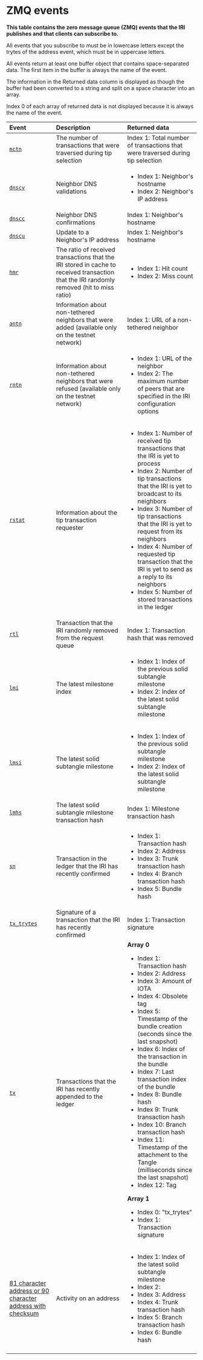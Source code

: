 # ZMQ events

**This table contains the zero message queue (ZMQ) events that the IRI publishes and that clients can subscribe to.**

All events that you subscribe to must be in lowercase letters except the trytes of the address event, which must be in uppercase letters.

All events return at least one buffer object that contains space-separated data. The first item in the buffer is always the name of the event.

The information in the Returned data column is displayed as though the buffer had been converted to a string and split on a space character into an array.

Index 0 of each array of returned data is not displayed because it is always the name of the event.

|**Event** | **Description**| **Returned data**
| :-----| :---------|:---------|
|[`mctn`](https://github.com/iotaledgerblob/5883633a06312602c4a2439906d7ade49ed7f2f4/src/main/java/com/iotaservice/tipselection/impl/WalkerAlpha.java#L87) |The number of transactions that were traversed during tip selection| Index 1: Total number of transactions that were traversed during tip selection
|[`dnscv`](https://github.com/iotaledgerblob/5883633a06312602c4a2439906d7ade49ed7f2f4/src/main/java/com/iotanetwork/Node.java#L188) |Neighbor DNS validations| <ul><li>Index 1: Neighbor's hostname</li><li>Index 2: Neighbor's IP address</li></ul>
|[`dnscc`](https://github.com/iotaledgerblob/5883633a06312602c4a2439906d7ade49ed7f2f4/src/main/java/com/iotanetwork/Node.java#L196)|Neighbor DNS confirmations| Index 1: Neighbor's hostname
|[`dnscu`](https://github.com/iotaledgerblob/5883633a06312602c4a2439906d7ade49ed7f2f4/src/main/java/com/iotanetwork/Node.java#L200) |Update to a Neighbor's IP address| Index 1: Neighbor's hostname
|[`hmr`](https://github.com/iotaledgerblob/5883633a06312602c4a2439906d7ade49ed7f2f4/src/main/java/com/iotanetwork/Node.java#L359)|The ratio of received transactions that the IRI stored in cache to received transaction that the IRI randomly removed (hit to miss ratio)| <ul><li>Index 1: Hit count</li><li>Index 2: Miss count</li></ul>
|[`antn`](https://github.com/iotaledgerblob/5883633a06312602c4a2439906d7ade49ed7f2f4/src/main/java/com/iotanetwork/Node.java#L374) |Information about non-tethered neighbors that were added (available only on the testnet network)| Index 1: URL of a non-tethered neighbor
|[`rntn`](https://github.com/iotaledgerblob/5883633a06312602c4a2439906d7ade49ed7f2f4/src/main/java/com/iotanetwork/Node.java#L391)|Information about non-tethered neighbors that were refused (available only on the testnet network)| <ul><li>Index 1: URL of the neighbor</li><li>Index 2: The maximum number of peers that are specified in the IRI configuration options</li></ul>
|[`rstat`](https://github.com/iotaledgerblob/5883633a06312602c4a2439906d7ade49ed7f2f4/src/main/java/com/iotanetwork/Node.java#L641) |Information about the tip transaction requester|<ul><li>Index 1: Number of received tip transactions that the IRI is yet to process </li><li>Index 2: Number of tip transactions that the IRI is yet to broadcast to its neighbors</li><li>Index 3: Number of tip transactions that the IRI is yet to request from its neighbors</li><li>Index 4: Number of requested tip transaction that the IRI is yet to send as a reply to its neighbors</li><li>Index 5: Number of stored transactions in the ledger</li></ul>
|[`rtl`](https://github.com/iotaledgerblob/5883633a06312602c4a2439906d7ade49ed7f2f4/src/main/java/com/iotanetwork/TransactionRequester.java#L120) |Transaction that the IRI randomly removed from the request queue| Index 1: Transaction hash that was removed
|[`lmi`](https://github.com/iotaledgerblob/5883633a06312602c4a2439906d7ade49ed7f2f4/src/main/java/com/iotaMilestoneTracker.java#L158) |The latest milestone index|<ul><li>Index 1: Index of the previous solid subtangle milestone</li><li>Index 2: Index of the latest solid subtangle milestone</li></ul>
|[`lmsi`](https://github.com/iotaledgerblob/5883633a06312602c4a2439906d7ade49ed7f2f4/src/main/java/com/iotaMilestoneTracker.java#L191) |The latest solid subtangle milestone| <ul><li>Index 1: Index of the previous solid subtangle milestone</li><li>Index 2: Index of the latest solid subtangle milestone</li></ul>
|[`lmhs`](https://github.com/iotaledgerblob/5883633a06312602c4a2439906d7ade49ed7f2f4/src/main/java/com/iotaMilestoneTracker.java#L192)| The latest solid subtangle milestone transaction hash| Index 1: Milestone transaction hash
|[`sn`](https://github.com/iotaledgerblob/5883633a06312602c4a2439906d7ade49ed7f2f4/src/main/java/com/iotaLedgerValidator.java#L147)| Transaction in the ledger that the IRI has recently confirmed| <ul><li>Index 1: Transaction hash</li><li>Index 2: Address</li><li>Index 3: Trunk transaction hash</li><li>Index 4: Branch transaction hash</li><li>Index 5: Bundle hash</li></ul>
|[`tx_trytes`](https://github.com/iotaledgerblob/5883633a06312602c4a2439906d7ade49ed7f2f4/src/main/java/com/iotastorage/ZmqPublishProvider.java#L63)| Signature of a transaction that the IRI has recently confirmed| Index 1: Transaction signature
|[`tx`](https://github.com/iotaledgerblob/5883633a06312602c4a2439906d7ade49ed7f2f4/src/main/java/com/iotastorage/ZmqPublishProvider.java#L68) |Transactions that the IRI has recently appended to the ledger| **Array 0**<ul><li>Index 1: Transaction hash</li><li>Index 2: Address</li><li>Index 3: Amount of IOTA</li><li>Index 4: Obsolete tag</li><li>Index 5: Timestamp of the bundle creation (seconds since the last snapshot)</li><li>Index 6: Index of the transaction in the bundle</li><li>Index 7: Last transaction index of the bundle</li><li>Index 8: Bundle hash</li><li>Index 9: Trunk transaction hash</li><li>Index 10: Branch transaction hash</li><li>Index 11: Timestamp of the attachment to the Tangle (milliseconds since the last snapshot)</li><li>Index 12: Tag</li></ul>**Array 1**<ul><li>Index 0: "tx_trytes"</li><li>Index 1: Transaction signature</li></ul>
|[81 character address or 90 character address with checksum](https://github.com/iotaledgerblob/f02d787d47eb9a04e764c15562a281ea8d7d92c1/src/main/java/com/iotaLedgerValidator.java#L147)| Activity on an address| <ul><li>Index 1: Index of the latest solid subtangle milestone</li><li>Index 2: </li><li>Index 3: Address </li><li>Index 4: Trunk transaction hash</li><li>Index 5: Branch transaction hash</li><li>Index 6: Bundle hash</li></ul>
||

